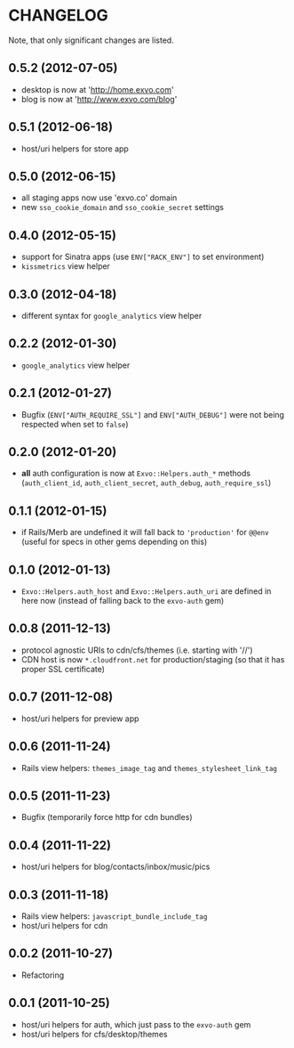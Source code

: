 # CHANGELOG

Note, that only significant changes are listed.

## 0.5.2 (2012-07-05)

* desktop is now at 'http://home.exvo.com'
* blog is now at 'http://www.exvo.com/blog'


## 0.5.1 (2012-06-18)

* host/uri helpers for store app


## 0.5.0 (2012-06-15)

* all staging apps now use 'exvo.co' domain
* new `sso_cookie_domain` and `sso_cookie_secret` settings


## 0.4.0 (2012-05-15)

* support for Sinatra apps (use `ENV["RACK_ENV"]` to set environment)
* `kissmetrics` view helper


## 0.3.0 (2012-04-18)

* different syntax for `google_analytics` view helper


## 0.2.2 (2012-01-30)

* `google_analytics` view helper


## 0.2.1 (2012-01-27)

* Bugfix (`ENV["AUTH_REQUIRE_SSL"]` and `ENV["AUTH_DEBUG"]` were not being respected when set to `false`)


## 0.2.0 (2012-01-20)

* **all** auth configuration is now at `Exvo::Helpers.auth_*` methods (`auth_client_id`, `auth_client_secret`, `auth_debug`, `auth_require_ssl`)


## 0.1.1 (2012-01-15)

* if Rails/Merb are undefined it will fall back to `'production'` for `@@env` (useful for specs in other gems depending on this)


## 0.1.0 (2012-01-13)

* `Exvo::Helpers.auth_host` and `Exvo::Helpers.auth_uri` are defined in here now (instead of falling back to the `exvo-auth` gem)


## 0.0.8 (2011-12-13)

* protocol agnostic URIs to cdn/cfs/themes (i.e. starting with '//')
* CDN host is now `*.cloudfront.net` for production/staging (so that it has proper SSL certificate)


## 0.0.7 (2011-12-08)

* host/uri helpers for preview app


## 0.0.6 (2011-11-24)

* Rails view helpers: `themes_image_tag` and `themes_stylesheet_link_tag`


## 0.0.5 (2011-11-23)

* Bugfix (temporarily force http for cdn bundles)


## 0.0.4 (2011-11-22)

* host/uri helpers for blog/contacts/inbox/music/pics


## 0.0.3 (2011-11-18)

* Rails view helpers: `javascript_bundle_include_tag`
* host/uri helpers for cdn


## 0.0.2 (2011-10-27)

* Refactoring


## 0.0.1 (2011-10-25)

* host/uri helpers for auth, which just pass to the `exvo-auth` gem
* host/uri helpers for cfs/desktop/themes
